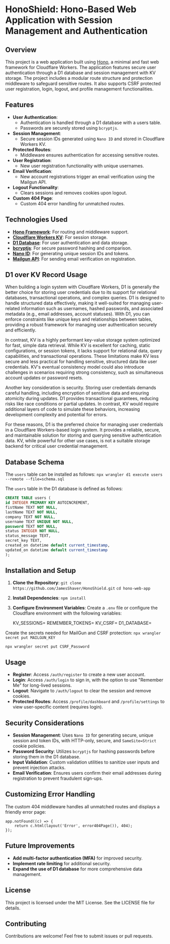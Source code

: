 # HonoShield: Hono-Based Web Application with Session Management and Authentication

## Overview
This project is a web application built using [Hono](https://hono.dev/), a minimal and fast web framework for Cloudflare Workers. The application features secure user authentication through a D1 database and session management with KV storage. The project includes a modular route structure and protection middleware to safeguard sensitive routes. It also supports CSRF protected user registration, login, logout, and profile management functionalities.

## Features
- **User Authentication**:
  - Authentication is handled through a D1 database with a users table.
  - Passwords are securely stored using `bcryptjs`.
- **Session Management**:
  - Secure session IDs generated using `Nano ID` and stored in Cloudflare Workers KV.
- **Protected Routes**:
  - Middleware ensures authentication for accessing sensitive routes.
- **User Registration**:
  - New user registration functionality with unique usernames.
- **Email Verification**:
  - New account registrations trigger an email verification using the Mailgun API.  
- **Logout Functionality**:
  - Clears sessions and removes cookies upon logout.
- **Custom 404 Page**:
  - Custom 404 error handling for unmatched routes.

## Technologies Used
- **[Hono Framework](https://hono.dev)**: For routing and middleware support.
- **[Cloudflare Workers KV](https://www.cloudflare.com/developer-platform/products/workers-kv)**: For session storage.
- **[D1 Database](https://developers.cloudflare.com/d1)**: For user authentication and data storage.
- **[bcryptjs](https://www.npmjs.com/package/bcryptjs)**: For secure password hashing and comparison.
- **[Nano ID](https://www.npmjs.com/package/nanoid)**: For generating unique session IDs and tokens.
- **[Mailgun API](https://documentation.mailgun.com/docs/mailgun/user-manual/sending-messages)**: For sending email verification on registration.


## D1 over KV Record Usage

When building a login system with Cloudflare Workers, D1 is generally the better choice for storing user credentials due to its support for relational databases, transactional operations, and complex queries. D1 is designed to handle structured data effectively, making it well-suited for managing user-related information such as usernames, hashed passwords, and associated metadata (e.g., email addresses, account statuses). With D1, you can enforce constraints like unique keys and relationships between tables, providing a robust framework for managing user authentication securely and efficiently.

In contrast, KV is a highly performant key-value storage system optimized for fast, simple data retrieval. While KV is excellent for caching, static configurations, or session tokens, it lacks support for relational data, query capabilities, and transactional operations. These limitations make KV less secure and less practical for handling sensitive, structured data like user credentials. KV's eventual consistency model could also introduce challenges in scenarios requiring strong consistency, such as simultaneous account updates or password resets.

Another key consideration is security. Storing user credentials demands careful handling, including encryption of sensitive data and ensuring atomicity during updates. D1 provides transactional guarantees, reducing risks like race conditions or partial updates. In contrast, KV would require additional layers of code to simulate these behaviors, increasing development complexity and potential for errors.

For these reasons, D1 is the preferred choice for managing user credentials in a Cloudflare Workers-based login system. It provides a reliable, secure, and maintainable solution for storing and querying sensitive authentication data. KV, while powerful for other use cases, is not a suitable storage backend for critical user credential management.


## Database Schema

The `users` table can be installed as follows:
`npx wrangler d1 execute users --remote --file=schema.sql`

The `users` table in the D1 database is defined as follows:
```sql
CREATE TABLE users (
id INTEGER PRIMARY KEY AUTOINCREMENT,
fistName TEXT NOT NULL,
lastName TEXT NOT NULL,
company TEXT NOT NULL,
username TEXT UNIQUE NOT NULL,
password TEXT NOT NULL,
status INTEGER NOT NULL,
status_message TEXT,
secret_key TEXT,
created_on datetime default current_timestamp,
updated_on datetime default current_timestamp
);
```

## Installation and Setup

 1.  **Clone the Repository**:
`git clone https://github.com/JamesShaver/HonoShield.git`
`cd hono-web-app`

 2. **Install Dependencies**:
`npm install`

 3. **Configure Environment Variables**: 
 Create a `.env` file or configure the Cloudflare environment with the following variables:


    KV_SESSIONS=<Your KV Namespace for Sessions>
    REMEMBER_TOKENS=<Your KV Namespace for Remember Me Tokens>
	KV_CSRF=<Your KV Namespace for CSRF Tokens>
	D1_DATABASE=<Your D1 Database Binding>

Create the secrets needed for MailGun and CSRF protection:
`npx wrangler secret put MAILGUN_KEY`

`npx wrangler secret put CSRF_Password`
## Usage

-   **Register**: Access `/auth/register` to create a new user account.
-   **Login**: Access `/auth/login` to sign in, with the option to use "Remember Me" for long-lived sessions.
-   **Logout**: Navigate to `/auth/logout` to clear the session and remove cookies.
-   **Protected Routes**: Access `/profile/dashboard` and `/profile/settings` to view user-specific content (requires login).

## Security Considerations

-   **Session Management**: Uses `Nano ID` for generating secure, unique session and token IDs, with HTTP-only, secure, and `SameSite=Strict` cookie policies.
-   **Password Security**: Utilizes `bcryptjs` for hashing passwords before storing them in the D1 database.
-   **Input Validation**: Custom validation utilities to sanitize user inputs and prevent injection attacks.
-   **Email Verification**: Ensures users confirm their email addresses during registration to prevent fraudulent sign-ups.

## Customizing Error Handling

The custom 404 middleware handles all unmatched routes and displays a friendly error page:

    app.notFound((c) => {
        return c.html(layout('Error', error404Page()), 404);
    });

## Future Improvements

-   **Add multi-factor authentication (MFA)** for improved security.
-   **Implement rate limiting** for additional security.
-   **Expand the use of D1 database** for more comprehensive data management.

## License

This project is licensed under the MIT License. See the LICENSE file for details.

## Contributing

Contributions are welcome! Feel free to submit issues or pull requests.